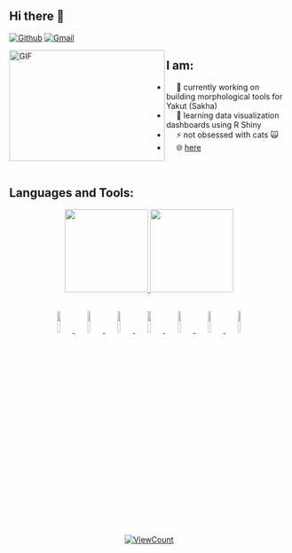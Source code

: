 <!-- Your title
 https://github.com/anuraghazra/github-readme-stats -->
## Hi there 👋

<!-- Your badges
You can use the website to generate badges: https://shields.io/
-->
[![Github](https://img.shields.io/badge/-Github-000?style=flat&logo=Github&logoColor=white)](https://github.com/tatiana-merz)
[![Gmail](https://img.shields.io/badge/-Gmail-c14438?style=flat&logo=Gmail&logoColor=white)](mailto:tatiana.merzhevich@gmail.com)
&nbsp;

<!-- [![Linkedin](https://img.shields.io/badge/-LinkedIn-blue?style=flat&logo=Linkedin&logoColor=white)](https://www.linkedin.com/in/murillo-comino-6124ab49/)
[![Instagram](https://img.shields.io/badge/-Instagram-c13584?style=flat&labelColor=c13584&logo=instagram&logoColor=white)](https://www.instagram.com/murillo_comino/) -->

<img align="left" height="200px" width="280px" alt="GIF" src="https://camo.githubusercontent.com/4cab87d979eb19409fee71806cc3888e132060311f98356bb56fc4bb036f901c/68747470733a2f2f6d656469612e67697068792e636f6d2f6d656469612f56656b636e484f774f4935536f2f67697068792e676966" alt="The Cat I Want"/>


<!-- Talking about you -->


 
## I am:
<p align="center">
 
* &emsp;  🔭 currently working on building morphological tools for Yakut (Sakha)
* &emsp;  🌱 learning data visualization dashboards using R Shiny
* &emsp;   ⚡ not obsessed with cats 🙀
* &emsp;   🌐 [here](https://tatiana-merz.netlify.app)
 
</p>

<br>

## Languages and Tools:

<!-- Your github readme stats
You can use this api: https://github.com/anuraghazra/github-readme-stats
-->

<div align="center">
  <a href="https://github.com/tatiana-merz">
  <img height="150em" src="https://github-readme-stats.vercel.app/api?username=tatiana-merz&show_icons=true&theme=buefy&include_all_commits=true&count_private=true"/>
  <img height="150em" src="https://github-readme-stats.vercel.app/api/top-langs/?username=tatiana-merz&layout=compact&langs_count=7&theme=buefy"/>

<br>
<br>
    
  <!-- Your languages and tools. Be careful with the alignment. 
  You can use this sites to get logos: https://www.vectorlogo.zone or https://simpleicons.org/
  -->
 <code><img width="10%" src="https://www.vectorlogo.zone/logos/python/python-ar21.svg"></code>
 <code><img width="10%" src="https://www.vectorlogo.zone/logos/r-project/r-project-ar21.svg"></code>
 <code><img width="10%" src="https://www.vectorlogo.zone/logos/java/java-ar21.svg"></code>
 <code><img width="10%" src="https://www.vectorlogo.zone/logos/mysql/mysql-ar21.svg"></code>
 <code><img width="10%" src="https://www.vectorlogo.zone/logos/sqlite/sqlite-ar21.svg"></code>
 <code><img width="10%" src="https://www.vectorlogo.zone/logos/javascript/javascript-ar21.svg"></code>
 <code><img width="10%" src="https://www.vectorlogo.zone/logos/git-scm/git-scm-ar21.svg"></code>

<!-- Your hits or visitors
site: http://hits.dwyl.com or https://visitor-badge.glitch.me
Both apis are in trouble due to the number of requests, if you know any other to register visitors, great
-->
<p align="center">
  <img alt="ViewCount" src="https://views.whatilearened.today/views/github/tatiana-merz/onimur.svg" />
</p>
 
</div>
